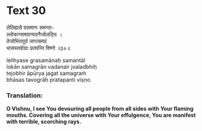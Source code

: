 # Text 30

लेलिह्यसे ग्रसमानः समन्ता-  
ल्लोकान्समग्रान्वदनैर्ज्वलद्भिः ।  
तेजोभिरापूर्य जगत्समग्रं  
भासस्तवोग्राः प्रतपन्ति विष्णो ॥३०॥

lelihyase grasamānaḥ samantāl  
lokān samagrān vadanair jvaladbhiḥ  
tejobhir āpūrya jagat samagraḿ  
bhāsas tavogrāḥ pratapanti viṣṇo



### Translation:

**O Vishnu, I see You devouring all people from all sides with Your flaming mouths. Covering all the universe with Your effulgence, You are manifest with terrible, scorching rays.**